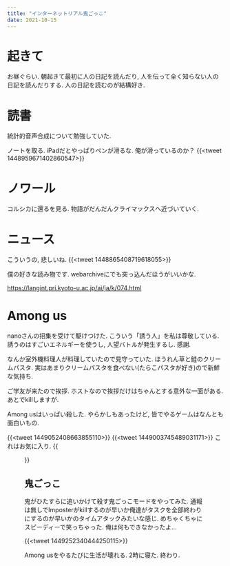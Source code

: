```yaml
---
title: "インターネットリアル鬼ごっこ"
date: 2021-10-15
---
```


# 起きて
お昼ぐらい. 朝起きて最初に人の日記を読んだり, 人を伝って全く知らない人の日記を読んだりする. 人の日記を読むのが結構好き.
# 読書
統計的音声合成について勉強していた. 

ノートを取る. iPadだとやっぱりペンが滑るな. 俺が滑っているのか？
{{<tweet 1448959671402860547>}}

# ノワール
コルシカに還るを見る. 物語がだんだんクライマックスへ近づいていく.
# ニュース
こういうの, 悲しいね.
{{<tweet 1448865408719618055>}}

僕の好きな読み物です. webarchiveにでも突っ込んだほうがいいかな.

https://langint.pri.kyoto-u.ac.jp/ai/ja/k/074.html

# Among us
nanoさんの招集を受けて駆けつけた. こういう「誘う人」を私は尊敬している. 誘うのはすごいエネルギーを使うし, 人望バトルが発生するし. 感謝.

なんか室外機料理人が料理していたので見守っていた. ほうれん草と鮭のクリームパスタ. 実はあまりクリームパスタを食べない(たらこパスタが好き)ので新鮮な気持ち.

ご学友が来たので挨拶. ホストなので挨拶だけはちゃんとする意外な一面がある. あとでkillしますが.

Among usはいっぱい殺した. やらかしもあったけど, 皆でやるゲームはなんとも面白いもの.

{{<tweet 1449052408663855110>}}
{{<tweet 1449003745489031171>}}
これはお気に入り.
{{<figure src="/media/2021-10-15-DNG.jpeg" alt="DNG">}}


## 鬼ごっこ
鬼がひたすらに追いかけて殺す鬼ごっこモードをやってみた. 通報は無しでImposterがkillするのが早いか俺達がタスクを全部終わりにするのが早いかのタイムアタックみたいな感じ. めちゃくちゃにスピーディーで笑っちゃった. 俺は何もできなかったよ...

{{<tweet 1449252340444250115>}}

Among usをやるたびに生活が壊れる. 2時に寝た. 終わり.
